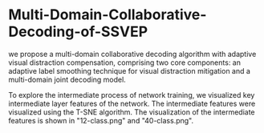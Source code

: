# Multi-Domain-Collaborative-Decoding-of-SSVEP
we propose a multi-domain collaborative decoding algorithm with adaptive visual distraction compensation, comprising two core components: an adaptive label smoothing technique for visual distraction mitigation and a multi-domain joint decoding model.

To explore the intermediate process of network training, we visualized key intermediate layer features of the network. The intermediate features were visualized using the T-SNE algorithm. The visualization of the intermediate features is shown in  "12-class.png" and "40-class.png".
